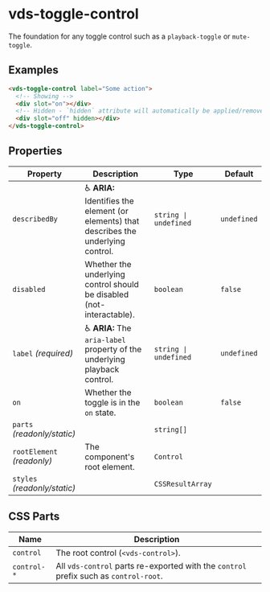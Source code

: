# vds-toggle-control

The foundation for any toggle control such as a `playback-toggle` or `mute-toggle`.

<!-- [@wcom/cli] AUTO GENERATED BELOW -->

## Examples

```html
<vds-toggle-control label="Some action">
  <!-- Showing -->
  <div slot="on"></div>
  <!-- Hidden - `hidden` attribute will automatically be applied/removed -->
  <div slot="off" hidden></div>
</vds-toggle-control>
```

## Properties

| Property                     | Description                                                                              | Type                 | Default     |
| ---------------------------- | ---------------------------------------------------------------------------------------- | -------------------- | ----------- |
| `describedBy`                | ♿ **ARIA:** Identifies the element (or elements) that describes the underlying control. | `string ∣ undefined` | `undefined` |
| `disabled`                   | Whether the underlying control should be disabled (not-interactable).                    | `boolean`            | `false`     |
| `label` _(required)_         | ♿ **ARIA:** The `aria-label` property of the underlying playback control.               | `string ∣ undefined` | `undefined` |
| `on`                         | Whether the toggle is in the `on` state.                                                 | `boolean`            | `false`     |
| `parts` _(readonly/static)_  |                                                                                          | `string[]`           |             |
| `rootElement` _(readonly)_   | The component's root element.                                                            | `Control`            |             |
| `styles` _(readonly/static)_ |                                                                                          | `CSSResultArray`     |             |

## CSS Parts

| Name        | Description                                                                           |
| ----------- | ------------------------------------------------------------------------------------- |
| `control`   | The root control (`<vds-control>`).                                                   |
| `control-*` | All `vds-control` parts re-exported with the `control` prefix such as `control-root`. |
